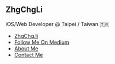 ## ZhgChgLi

iOS/Web Developer @ Taipei / Taiwan 🇹🇼

- [ZhgChg.li](https://zhgchg.li/)
- [Follow Me On Medium](https://blog.zhgchg.li)
- [About Me](https://zhgchg.li/about/)
- [Contact Me](https://zhgchg.li/contact/)


